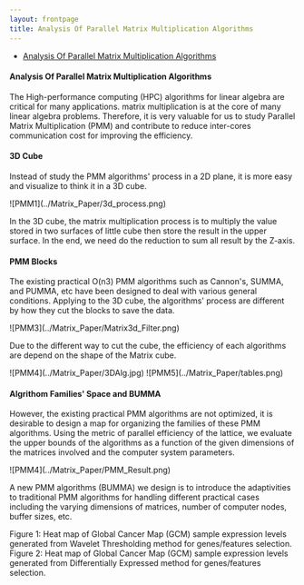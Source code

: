 ```yaml
---
layout: frontpage
title: Analysis Of Parallel Matrix Multiplication Algorithms
---
```


<div class="navbar">
  <div class="navbar-inner">
      <ul class="nav">
          <li><a href="">Analysis Of Parallel Matrix Multiplication Algorithms</a></li>
      </ul>
  </div>
</div>

#### <a name="Analysis Of Parallel Matrix Multiplication Algorithms"></a>Analysis Of Parallel Matrix Multiplication Algorithms
<p align = "left">
The High-performance computing (HPC) algorithms for linear algebra are critical for many applications. matrix multiplication is at the core of many linear algebra problems. Therefore, it is very valuable for us to study Parallel Matrix Multiplication (PMM) and contribute to reduce inter-cores communication cost for improving the efficiency.
</p>

#### <a name="3D Cube"></a>3D Cube
<p align = "left">
Instead of study the PMM algorithms' process in a 2D plane, it is more easy and visualize to think it in a 3D cube.
</p>
![PMM1](../Matrix_Paper/3d_process.png)

<p align = "left">
In the 3D cube, the matrix multiplication process is to multiply the value stored in two surfaces of little cube then store the result in the upper surface. In the end, we need do the reduction to sum all result by the Z-axis.
</p>


#### <a name="Blocks"></a>PMM Blocks
<p align = "left">
The existing practical O(n3) PMM algorithms such as Cannon's, SUMMA, and PUMMA, etc have been designed to deal with various general conditions. Applying to the 3D cube, the algorithms' process are different by how they cut the blocks to save the data.
</p>
![PMM3](../Matrix_Paper/Matrix3d_Filter.png)

<p align = "left">
Due to the different way to cut the cube, the efficiency of each algorithms are depend on the shape of the Matrix cube.
</p>
![PMM4](../Matrix_Paper/3DAlg.jpg)
![PMM5](../Matrix_Paper/tables.png)

#### <a name="Algrithom Families' Space and BUMMA"></a>Algrithom Families' Space and BUMMA
<p align = "left">
However, the existing practical PMM algorithms are not optimized, it is desirable to design a map for organizing the families of these PMM algorithms. Using the metric of parallel efficiency of the lattice, we evaluate the upper bounds of the algorithms as a function of the given dimensions of the matrices involved and the computer system parameters.
</p>
![PMM4](../Matrix_Paper/PMM_Result.png)

<p align = "left">
A new PMM algorithms (BUMMA) we design is to introduce the adaptivities to traditional PMM algorithms for handling different practical cases including the varying dimensions of matrices, number of computer nodes, buffer sizes, etc.





Figure 1: Heat map of Global Cancer Map (GCM) sample expression levels generated from Wavelet Thresholding method for genes/features selection.
Figure 2: Heat map of Global Cancer Map (GCM) sample expression levels generated from Differentially Expressed method for genes/features selection.
